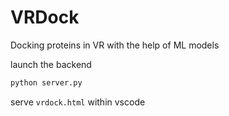 # VRDock
Docking proteins in VR with the help of ML models

launch the backend

```python
python server.py
```

serve `vrdock.html` within vscode 


